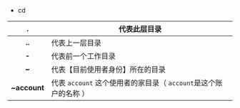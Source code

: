 - cd

|    **.**     | 代表此层目录                                   |
| :----------: | ---------------------------------------- |
|    **..**    | 代表上一层目录                                  |
|    **-**     | 代表前一个工作目录                                |
|    **~**     | 代表【目前使用者身份】所在的目录                         |
| **~account** | 代表 `account` 这个使用者的家目录（ `account`是这个账户的名称 ） |

